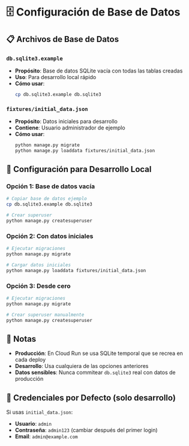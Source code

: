 # 🗄️ Configuración de Base de Datos

## 📋 Archivos de Base de Datos

### `db.sqlite3.example`
- **Propósito**: Base de datos SQLite vacía con todas las tablas creadas
- **Uso**: Para desarrollo local rápido
- **Cómo usar**:
  ```bash
  cp db.sqlite3.example db.sqlite3
  ```

### `fixtures/initial_data.json`
- **Propósito**: Datos iniciales para desarrollo
- **Contiene**: Usuario administrador de ejemplo
- **Cómo usar**:
  ```bash
  python manage.py migrate
  python manage.py loaddata fixtures/initial_data.json
  ```

## 🚀 Configuración para Desarrollo Local

### Opción 1: Base de datos vacía
```bash
# Copiar base de datos ejemplo
cp db.sqlite3.example db.sqlite3

# Crear superuser
python manage.py createsuperuser
```

### Opción 2: Con datos iniciales
```bash
# Ejecutar migraciones
python manage.py migrate

# Cargar datos iniciales
python manage.py loaddata fixtures/initial_data.json
```

### Opción 3: Desde cero
```bash
# Ejecutar migraciones
python manage.py migrate

# Crear superuser manualmente
python manage.py createsuperuser
```

## 📝 Notas

- **Producción**: En Cloud Run se usa SQLite temporal que se recrea en cada deploy
- **Desarrollo**: Usa cualquiera de las opciones anteriores
- **Datos sensibles**: Nunca commitear `db.sqlite3` real con datos de producción

## 🔐 Credenciales por Defecto (solo desarrollo)

Si usas `initial_data.json`:
- **Usuario**: `admin`
- **Contraseña**: `admin123` (cambiar después del primer login)
- **Email**: `admin@example.com`